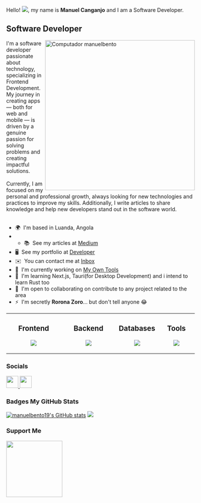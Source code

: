 Hello! ![](https://user-images.githubusercontent.com/18350557/176309783-0785949b-9127-417c-8b55-ab5a4333674e.gif), my name is **Manuel Canganjo** and I am a Software Developer.

Software Developer
------------------
<img src="https://raw.githubusercontent.com/MicaelliMedeiros/micaellimedeiros/master/image/computer-illustration.png" min-width="400px" max-width="400px" width="400px" align="right" alt="Computador manuelbento"/> 
I'm a software developer passionate about technology, specializing in Frontend Development. My journey in creating apps — both for web and mobile — is driven by a genuine passion for solving problems and creating impactful solutions.
<br><br>
Currently, I am focused on my personal and professional growth, always looking for new technologies and practices to improve my skills. Additionally, I write articles to share knowledge and help new developers stand out in the software world.
<br><br>

* 🌍  I'm based in Luanda, Angola
* * 📚  See my articles at [Medium](https://medium.com/@manuelbento19)
* 🖥️  See my portfolio at [Developer](http://github.com/manuelbento19)
* ✉️  You can contact me at [Inbox](mailto:manuelbentomb.223@gmail.com)
* 🚀  I'm currently working on [My Own Tools](http://github.com/manuelbento19)
* 🧠  I'm learning Next.js, Tauri(for Desktop Development) and i intend to learn Rust too
* 🤝  I'm open to collaborating on contribute to any project related to the area
* ⚡  I'm secretly **Rorona Zoro**... but don't tell anyone 😂

<table align="center"><tr><td valign="top" width="30%">

### <div align="center"> Frontend </div>

<p align="center">
<img src="https://skillicons.dev/icons?i=js,html,css,ts,react,nextjs,astro,tailwind,sass,bootstrap&theme=dark&perline=4" />
</p>

</td><td valign="top" width="30%">

### <div align="center"> Backend </div>

<p align="center">
<img src="https://skillicons.dev/icons?i=nodejs,express,nestjs,prisma,jest,vitest,net,rust&theme=dark&perline=4" />
</p>

</td><td valign="top" width="20%">

### <div align="center"> Databases </div>

<p align="center">
<img src="https://skillicons.dev/icons?i=mysql,postgres,firebase,redis&theme=dark&perline=2" />
</p>

</td><td valign="top" width="20%">

### <div align="center"> Tools </div>

<p align="center">
<img src="https://skillicons.dev/icons?i=figma,xd,docker,linux,vscode,git,github,bitbucket,azure,gitlab,bash,powershell,notion&theme=dark&perline=3" />
</p>

</td></tr></table>

### Socials
   
  <p align="left">
      <a href="https://www.github.com/manuelbento19" target="_blank" rel="noreferrer">
          <picture>
              <source media="(prefers-color-scheme: dark)" srcset="https://raw.githubusercontent.com/danielcranney/readme-generator/main/public/icons/socials/github-dark.svg" />
              <source media="(prefers-color-scheme: light)" srcset="https://raw.githubusercontent.com/danielcranney/readme-generator/main/public/icons/socials/github.svg" />
              <img src="https://raw.githubusercontent.com/danielcranney/readme-generator/main/public/icons/socials/github.svg" width="32" height="32" />
          </picture>
      </a>
      <a href="https://www.linkedin.com/in/manuel-bento" target="_blank" rel="noreferrer">
          <picture>
          <source media="(prefers-color-scheme: dark)" srcset="https://raw.githubusercontent.com/danielcranney/readme-generator/main/public/icons/socials/linkedin-dark.svg" />
          <source media="(prefers-color-scheme: light)" srcset="https://raw.githubusercontent.com/danielcranney/readme-generator/main/public/icons/socials/linkedin.svg" />
          <img src="https://raw.githubusercontent.com/danielcranney/readme-generator/main/public/icons/socials/linkedin.svg" width="32" height="32" />
          </picture>
      </a>
  </p>
  
  ### Badges <b>My GitHub Stats</b>
  <a href="http://www.github.com/manuelbento19"><img src="https://github-readme-stats.vercel.app/api?username=manuelbento19&show_icons=true&hide=&count_private=true&title_color=0891b2&text_color=ffffff&icon_color=0891b2&bg_color=1c1917&hide_border=true&show_icons=true" alt="manuelbento19's GitHub stats" /></a>
  <a href="http://www.github.com/manuelbento19"><img src="https://github-readme-streak-stats.herokuapp.com/?user=manuelbento19&stroke=ffffff&background=1c1917&ring=0891b2&fire=0891b2&currStreakNum=ffffff&currStreakLabel=0891b2&sideNums=ffffff&sideLabels=ffffff&dates=ffffff&hide_border=true" /></a>
  

  
  
  ### Support Me
  <a href="https://www.buymeacoffee.com/manuelbento19"><img src="https://cdn.buymeacoffee.com/buttons/v2/default-yellow.png" width="150"/></a>
